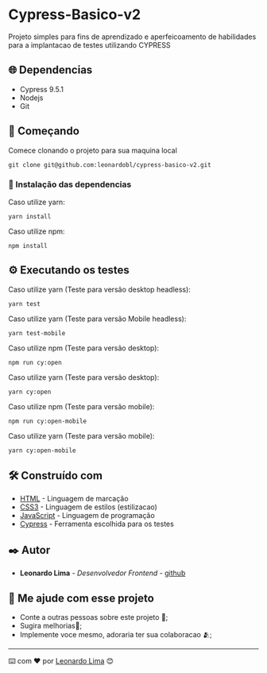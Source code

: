 # Cypress-Basico-v2

Projeto simples para fins de aprendizado e aperfeicoamento de habilidades para a implantacao de testes utilizando CYPRESS

## 🌐 Dependencias

- Cypress 9.5.1
- Nodejs
- Git

## 🚀 Começando

Comece clonando o projeto para sua maquina local

```
git clone git@github.com:leonardobl/cypress-basico-v2.git
```

### 🔧 Instalação das dependencias

Caso utilize yarn:

```
yarn install
```

Caso utilize npm:

```
npm install
```

## ⚙️ Executando os testes

Caso utilize yarn (Teste para versão desktop headless):

```
yarn test
```

Caso utilize yarn (Teste para versão Mobile headless):

```
yarn test-mobile
```

Caso utilize npm (Teste para versão desktop):

```
npm run cy:open
```

Caso utilize yarn (Teste para versão desktop):

```
yarn cy:open
```

Caso utilize npm (Teste para versão mobile):

```
npm run cy:open-mobile
```

Caso utilize yarn (Teste para versão mobile):

```
yarn cy:open-mobile
```

## 🛠️ Construído com

- [HTML](https://developer.mozilla.org/pt-BR/docs/Web/HTML) - Linguagem de marcação
- [CSS3](https://developer.mozilla.org/pt-BR/docs/Web/CSS) - Linguagem de estilos (estilizacao)
- [JavaScript](https://developer.mozilla.org/pt-BR/docs/Web/JavaScript) - Linguagem de programação
- [Cypress](https://www.cypress.io/) - Ferramenta escolhida para os testes

## ✒️ Autor

- **Leonardo Lima** - _Desenvolvedor Frontend_ - [github](https://github.com/leonardobl)

## 🎁 Me ajude com esse projeto

- Conte a outras pessoas sobre este projeto 📢;
- Sugira melhorias🍺;
- Implemente voce mesmo, adoraria ter sua colaboracao 🫂;

---

⌨️ com ❤️ por [Leonardo Lima](https://github.com/leonardobl) 😊
